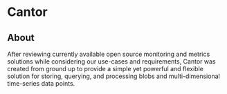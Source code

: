 # Cantor

## About

After reviewing currently available open source monitoring and metrics solutions while considering our use-cases and requirements, Cantor was created from ground up to provide a simple yet powerful and flexible solution for storing, querying, and processing blobs and multi-dimensional time-series data points.

